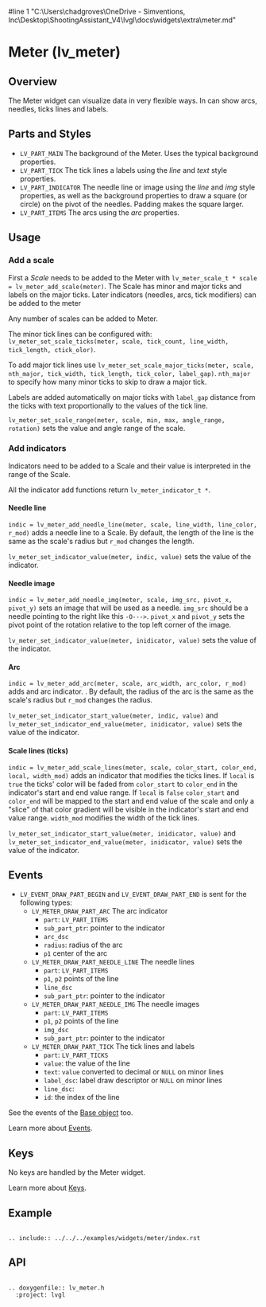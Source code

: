 #line 1 "C:\\Users\\chadgroves\\OneDrive - Simventions, Inc\\Desktop\\ShootingAssistant_V4\\lvgl\\docs\\widgets\\extra\\meter.md"
# Meter (lv_meter)

## Overview
The Meter widget can visualize data in very flexible ways. In can show arcs, needles, ticks lines and labels.

## Parts and Styles
- `LV_PART_MAIN` The background of the Meter. Uses the typical background properties.
- `LV_PART_TICK` The tick lines a labels using the *line* and *text* style properties.
- `LV_PART_INDICATOR` The needle line or image using the *line* and *img* style properties, as well as the background properties to draw a square (or circle) on the pivot of the needles. Padding makes the square larger.
- `LV_PART_ITEMS` The arcs using the *arc* properties.

## Usage

### Add a scale

First a *Scale* needs to be added to the Meter with `lv_meter_scale_t * scale = lv_meter_add_scale(meter)`.
The Scale has minor and major ticks and labels on the major ticks. Later indicators (needles, arcs, tick modifiers) can be added to the meter

Any number of scales can be added to Meter.

The minor tick lines can be configured with: `lv_meter_set_scale_ticks(meter, scale, tick_count, line_width, tick_length, ctick_olor)`.

To add major tick lines use `lv_meter_set_scale_major_ticks(meter, scale, nth_major, tick_width, tick_length, tick_color, label_gap)`. `nth_major` to specify how many minor ticks to skip to draw a major tick.

Labels are added automatically on major ticks with `label_gap` distance from the ticks with text proportionally to the values of the tick line.

`lv_meter_set_scale_range(meter, scale, min, max, angle_range, rotation)` sets the value and angle range of the scale.

### Add indicators

Indicators need to be added to a Scale and their value is interpreted in the range of the Scale.

All the indicator add functions return `lv_meter_indicator_t *`.

#### Needle line

`indic = lv_meter_add_needle_line(meter, scale, line_width, line_color, r_mod)` adds a needle line to a Scale. By default, the length of the line is the same as the scale's radius but `r_mod` changes the length.

`lv_meter_set_indicator_value(meter, indic, value)` sets the value of the indicator.

#### Needle image

`indic = lv_meter_add_needle_img(meter, scale, img_src, pivot_x, pivot_y)` sets an image that will be used as a needle. `img_src` should be a needle pointing to the right like this `-O--->`.
`pivot_x` and `pivot_y` sets the pivot point of the rotation relative to the top left corner of the image.

`lv_meter_set_indicator_value(meter, inidicator, value)` sets the value of the indicator.

#### Arc
`indic = lv_meter_add_arc(meter, scale, arc_width, arc_color, r_mod)` adds and arc indicator. . By default, the radius of the arc is the same as the scale's radius but `r_mod` changes the radius.

`lv_meter_set_indicator_start_value(meter, indic, value)` and `lv_meter_set_indicator_end_value(meter, inidicator, value)` sets the value of the indicator.

#### Scale lines (ticks)
`indic = lv_meter_add_scale_lines(meter, scale, color_start, color_end, local, width_mod)` adds an indicator that modifies the ticks lines.
If `local` is `true` the ticks' color will be faded from `color_start` to `color_end` in the indicator's  start and end value range.
If `local` is `false` `color_start` and `color_end` will be mapped to the start and end value of the scale and only a "slice" of that color gradient will be visible in the indicator's start and end value range.
`width_mod` modifies the width of the tick lines.

`lv_meter_set_indicator_start_value(meter, inidicator, value)` and `lv_meter_set_indicator_end_value(meter, inidicator, value)` sets the value of the indicator.

## Events
- `LV_EVENT_DRAW_PART_BEGIN` and `LV_EVENT_DRAW_PART_END` is sent for the following types:
    - `LV_METER_DRAW_PART_ARC` The arc indicator
       - `part`: `LV_PART_ITEMS`
       - `sub_part_ptr`: pointer to the indicator
       - `arc_dsc`
       - `radius`: radius of the arc
       - `p1` center of the arc
    - `LV_METER_DRAW_PART_NEEDLE_LINE` The needle lines
       - `part`: `LV_PART_ITEMS`
       - `p1`, `p2` points of the line
       - `line_dsc`
       - `sub_part_ptr`: pointer to the indicator
    - `LV_METER_DRAW_PART_NEEDLE_IMG`  The needle images
       - `part`: `LV_PART_ITEMS`
       - `p1`, `p2` points of the line
       - `img_dsc`
       - `sub_part_ptr`: pointer to the indicator
    - `LV_METER_DRAW_PART_TICK` The tick lines and labels
       - `part`: `LV_PART_TICKS`
       - `value`: the value of the line
       - `text`: `value` converted to decimal or `NULL` on minor lines
       - `label_dsc`: label draw descriptor or `NULL` on minor lines
       - `line_dsc`:
       - `id`: the index of the line


See the events of the [Base object](/widgets/obj) too.

Learn more about [Events](/overview/event).

## Keys
No keys are handled by the Meter widget.

Learn more about [Keys](/overview/indev).


## Example

```eval_rst

.. include:: ../../../examples/widgets/meter/index.rst

```

## API

```eval_rst

.. doxygenfile:: lv_meter.h
  :project: lvgl

```
